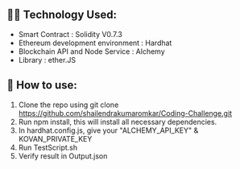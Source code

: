 ##  :man_technologist: Technology Used:
- Smart Contract : Solidity V0.7.3
- Ethereum development environment : Hardhat
- Blockchain API and Node Service : Alchemy
- Library : ether.JS

## :high_brightness:  How to use:
1. Clone the repo using git clone https://github.com/shailendrakumaromkar/Coding-Challenge.git
2. Run npm install, this will install all necessary dependencies.
3. In hardhat.config.js, give your "ALCHEMY_API_KEY" & KOVAN_PRIVATE_KEY
4. Run TestScript.sh
5. Verify result in Output.json
